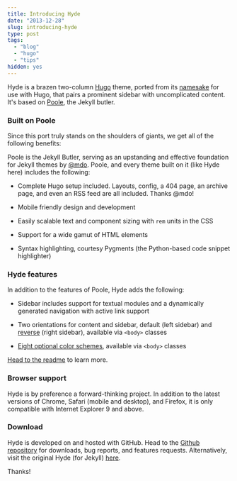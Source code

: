 ```yaml
---
title: Introducing Hyde
date: "2013-12-28"
slug: introducing-hyde
type: post
tags:
  - "blog"
  - "hugo"
  - "tips"
hidden: yes
---
```


Hyde is a brazen two-column [Hugo][hugo] theme, ported from its
[namesake][original] for use with Hugo, that pairs a prominent sidebar with
uncomplicated content.  It's based on [Poole](http://getpoole.com), the Jekyll
butler.

[hugo]: http://hugo.spf13.com/

### Built on Poole

Since this port truly stands on the shoulders of giants, we get all of the
following benefits:

Poole is the Jekyll Butler, serving as an upstanding and effective foundation
for Jekyll themes by [@mdo](https://twitter.com/mdo). Poole, and every theme
built on it (like Hyde here) includes the following:

* Complete Hugo setup included. Layouts, config, a 404 page, an archive page,
  and even an RSS feed are all included. Thanks @mdo!

* Mobile friendly design and development

* Easily scalable text and component sizing with `rem` units in the CSS

* Support for a wide gamut of HTML elements

* Syntax highlighting, courtesy Pygments (the Python-based code snippet
  highlighter)

### Hyde features

In addition to the features of Poole, Hyde adds the following:

* Sidebar includes support for textual modules and a dynamically generated
  navigation with active link support

* Two orientations for content and sidebar, default (left sidebar) and
  [reverse](https://github.com/poole/lanyon#reverse-layout) (right sidebar),
  available via `<body>` classes

* [Eight optional color schemes](https://github.com/poole/hyde#themes),
  available via `<body>` classes

[Head to the readme][original] to learn more.

### Browser support

Hyde is by preference a forward-thinking project. In addition to the latest
versions of Chrome, Safari (mobile and desktop), and Firefox, it is only
compatible with Internet Explorer 9 and above.

### Download

Hyde is developed on and hosted with GitHub. Head to the [Github
repository][repo] for downloads, bug reports, and features requests.
Alternatively, visit the original Hyde (for Jekyll) [here][original].

[repo]: https://github.com/ciarand/hyde-for-hugo
[original]: https://github.com/poole/hyde

Thanks!
